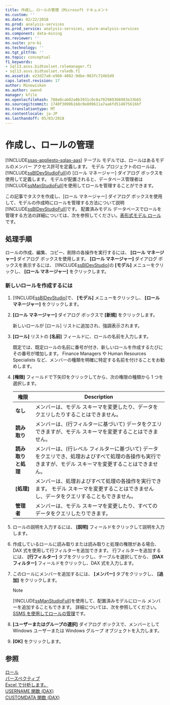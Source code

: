 ```yaml
---
title: 作成し、ロールの管理 |Microsoft ドキュメント
ms.custom: ''
ms.date: 02/22/2018
ms.prod: analysis-services
ms.prod_service: analysis-services, azure-analysis-services
ms.component: data-mining
ms.reviewer: ''
ms.suite: pro-bi
ms.technology: ''
ms.tgt_pltfrm: ''
ms.topic: conceptual
f1_keywords:
- sql13.asvs.bidtoolset.rolemanager.f1
- sql13.asvs.bidtoolset.roledb.f1
ms.assetid: e23d27a8-e968-4082-9dbe-963fc724b5d9
caps.latest.revision: 17
author: Minewiskan
ms.author: owend
manager: kfile
ms.openlocfilehash: 788e0cab02a0b3931c0c8a702989366983e33b65
ms.sourcegitcommit: 1740f3090b168c0e809611a7aa6fd514075616bf
ms.translationtype: MT
ms.contentlocale: ja-JP
ms.lasthandoff: 05/03/2018
---
```

# <a name="create-and-manage-roles"></a>作成し、ロールの管理 
[!INCLUDE[ssas-appliesto-sqlas-aas](../../includes/ssas-appliesto-sqlas-aas.md)]
  テーブル モデルでは、ロールはあるモデルのメンバー アクセス許可を定義します。 モデル プロジェクトのロールは、 [!INCLUDE[ssBIDevStudioFull](../../includes/ssbidevstudiofull-md.md)]の [ロール マネージャー] ダイアログ ボックスを使用して定義します。 モデルが配置されると、データベース管理者は [!INCLUDE[ssManStudioFull](../../includes/ssmanstudiofull-md.md)]を使用してロールを管理することができます。  
  
 この記事でタスクを作成し、[ロール マネージャー] ダイアログ ボックスを使用して、モデルの作成時にロールを管理する方法について説明[!INCLUDE[ssBIDevStudioFull](../../includes/ssbidevstudiofull-md.md)]です。 配置済みモデル データベースでロールを管理する方法の詳細については、次を参照してください。[表形式モデル ロール](../../analysis-services/tabular-models/tabular-model-roles-ssas-tabular.md)です。  
  
## <a name="tasks"></a>処理手順  
 ロールの作成、編集、コピー、削除の各操作を実行するには、 **[ロール マネージャー]** ダイアログ ボックスを使用します。 **[ロール マネージャー]** ダイアログ ボックスを表示するには、 [!INCLUDE[ssBIDevStudio](../../includes/ssbidevstudio-md.md)]の **[モデル]** メニューをクリックし、 **[ロール マネージャー]** をクリックします。  
  
###  <a name="bkmk_new_role"></a> 新しいロールを作成するには  
  
1.  [!INCLUDE[ssBIDevStudio](../../includes/ssbidevstudio-md.md)]で、 **[モデル]** メニューをクリックし、 **[ロール マネージャー]** をクリックします。  
  
2.  **[ロール マネージャー]** ダイアログ ボックスで **[新規]** をクリックします。  
  
     新しいロールが [ロール] リストに追加され、強調表示されます。  
  
3.  **[ロール]** リストの **[名前]** フィールドに、ロールの名前を入力します。  
  
     既定では、既定ロールの名前に番号が付き、新しいロールを作成するたびにその番号が増加します。 Finance Managers や Human Resources Specialists など、メンバーの種類を明確に特定する名前を付けることをお勧めします。  
  
4.  **[権限]** フィールドで下矢印をクリックしてから、次の権限の種類から 1 つを選択します。  
  
    |権限|Description|  
    |----------------|-----------------|  
    |**なし**|メンバーは、モデル スキーマを変更したり、データをクエリしたりすることはできません。|  
    |**読み取り**|メンバーは、(行フィルターに基づいて) データをクエリできますが、モデル スキーマを変更することはできません。|  
    |**読み取りと処理**|メンバーは、(行レベル フィルターに基づいて) データをクエリでき、処理およびすべて処理の各操作も実行できますが、モデル スキーマを変更することはできません。|  
    |**[処理]**|メンバーは、処理およびすべて処理の各操作を実行できます。 モデル スキーマを変更することはできませんし、データをクエリすることもできません。|  
    |**管理者**|メンバーは、モデル スキーマを変更したり、すべてのデータをクエリしたりできます。|  
  
5.  ロールの説明を入力するには、 **[説明]** フィールドをクリックして説明を入力します。  
  
6.  作成しているロールに読み取りまたは読み取りと処理の権限がある場合、DAX 式を使用して行フィルターを追加できます。 行フィルターを追加するには、 **[行フィルター]** タブをクリックし、テーブルを選択してから、 **[DAX フィルター]** フィールドをクリックし、DAX 式を入力します。  
  
7.  このロールにメンバーを追加するには、 **[メンバー]** タブをクリックし、 **[追加]** をクリックします。  
  
    > [!NOTE]  
    >  [!INCLUDE[ssManStudioFull](../../includes/ssmanstudiofull-md.md)]を使用して、配置済みモデルにロール メンバーを追加することもできます。 詳細については、次を参照してください。 [SSMS を使用してロールの管理](../../analysis-services/tabular-models/manage-roles-by-using-ssms-ssas-tabular.md)です。  
  
8.  **[ユーザーまたはグループの選択]** ダイアログ ボックスで、メンバーとして Windows ユーザーまたは Windows グループ オブジェクトを入力します。  
  
9. **[OK]** をクリックします。  
  
## <a name="see-also"></a>参照  
 [ロール](../../analysis-services/tabular-models/roles-ssas-tabular.md)   
 [パースペクティブ](../../analysis-services/tabular-models/perspectives-ssas-tabular.md)   
 [Excel で分析します。](../../analysis-services/tabular-models/analyze-in-excel-ssas-tabular.md)   
 [USERNAME 関数 (DAX)](http://msdn.microsoft.com/en-us/22dddc4b-1648-4c89-8c93-f1151162b93f)   
 [CUSTOMDATA 関数 (DAX)](http://msdn.microsoft.com/en-us/58235ad8-226c-43cc-8a69-5a52ac19dd4e)  
  
  
